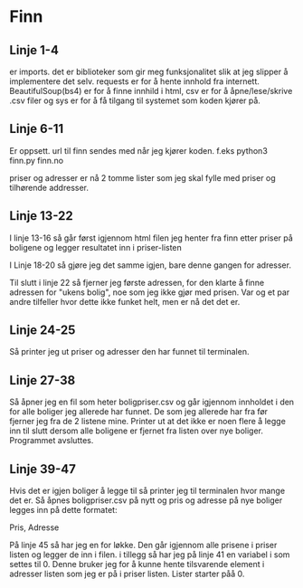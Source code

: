 # Finn

## Linje 1-4 

er imports. det er biblioteker som gir meg funksjonalitet slik at jeg slipper å implementere det selv. requests er for å hente innhold fra internett. BeautifulSoup(bs4) er for å finne innhild i html, csv er for å åpne/lese/skrive .csv filer og sys er for å få tilgang til systemet som koden kjører på.

## Linje 6-11 
Er oppsett. url til finn sendes med når jeg kjører koden. f.eks python3 finn.py finn.no

priser og adresser er nå 2 tomme lister som jeg skal fylle med priser og tilhørende addresser.

## Linje 13-22

I linje 13-16 så går først igjennom html filen jeg henter fra finn etter priser på boligene og legger resultatet inn i priser-listen

I Linje 18-20 så gjøre jeg det samme igjen, bare denne gangen for adresser.

Til slutt i linje 22 så fjerner jeg første adressen, for den klarte å finne adressen for "ukens bolig", noe som jeg ikke gjør med prisen. Var og et par andre tilfeller hvor dette ikke funket helt, men er nå det det er.

## Linje 24-25
Så printer jeg ut priser og adresser den har funnet til terminalen.

## Linje 27-38
Så åpner jeg en fil som heter boligpriser.csv og går igjennom innholdet i den for alle boliger jeg allerede har funnet. De som jeg allerede har fra før fjerner jeg fra de 2 listene mine. Printer ut at det ikke er noen flere å legge inn til slutt dersom alle boligene er fjernet fra listen over nye boliger. Programmet avsluttes.

## Linje 39-47
Hvis det er igjen boliger å legge til så printer jeg til terminalen hvor mange det er. Så åpnes boligpriser.csv på nytt og pris og adresse på nye boliger legges inn på dette formatet:

Pris, Adresse

På linje 45 så har jeg en for løkke. Den går igjennom alle prisene i priser listen og legger de inn i filen. i tillegg så har jeg på linje 41 en variabel i som settes til 0. Denne bruker jeg for å kunne hente tilsvarende element i adresser listen som jeg er på i priser listen. Lister starter påå 0.